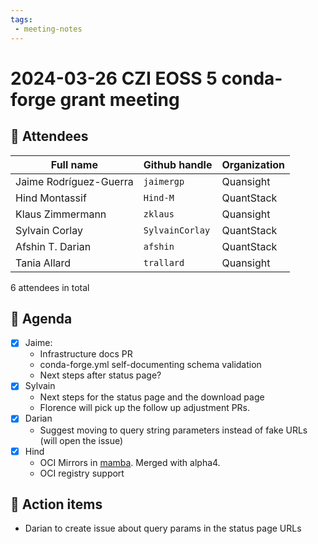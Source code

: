 ```yaml
---
tags:
 - meeting-notes
---
```

# 2024-03-26 CZI EOSS 5 conda-forge grant meeting

## 👥 Attendees

| Full name              | Github handle    | Organization  |
|------------------------|------------------|---------------|
| Jaime Rodríguez-Guerra | `jaimergp`       | Quansight     |
| Hind Montassif         | `Hind-M  `       | QuantStack    |
| Klaus Zimmermann       | `zklaus`         | Quansight     |
| Sylvain Corlay         | `SylvainCorlay`  | QuantStack    |
| Afshin T. Darian       | `afshin`         | QuantStack    |
| Tania Allard           | `trallard`       | Quansight     |


6 attendees in total

## 📝 Agenda

- [X] Jaime:
    - Infrastructure docs PR
    - conda-forge.yml self-documenting schema validation
    - Next steps after status page?
- [X] Sylvain
    - Next steps for the status page and the download page
    - Florence will pick up the follow up adjustment PRs.
- [X] Darian
    - Suggest moving to query string parameters instead of fake URLs (will open the issue)
- [X] Hind
    - OCI Mirrors in [mamba](https://github.com/mamba-org/mamba/pull/3246). Merged with alpha4.
    - OCI registry support

## 🚀 Action items

- Darian to create issue about query params in the status page URLs
